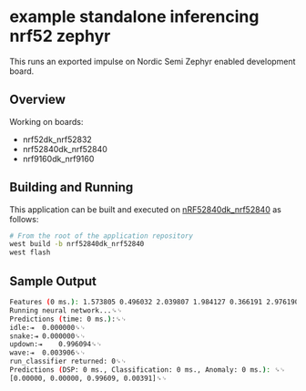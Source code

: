 # example standalone inferencing nrf52 zephyr
This runs an exported impulse on Nordic Semi Zephyr enabled development board. 

## Overview

Working on boards:
* nrf52dk_nrf52832
* nrf52840dk_nrf52840
* nrf9160dk_nrf9160


## Building and Running


This application can be built and executed on [nRF52840dk_nrf52840](https://docs.zephyrproject.org/latest/boards/arm/nrf52840dk_nrf52840/doc/index.html) as follows:

```bash
# From the root of the application repository
west build -b nrf52840dk_nrf52840
west flash
```

## Sample Output

```bash
Features (0 ms.): 1.573805 0.496032 2.039807 1.984127 0.366191 2.976190 0.214352 0.435654 0.017216 0.013104 0.001996 5.901122 0.496032 6.714868 5.456349 0.126027 0.000000 0.000000 4.733998 1.646608 0.216359 0.026275 1.976011 0.496032 1.886032 3.472222 0.177765 0.000000 0.000000 0.372830 0.271108 0.061800 0.002095 ␍␊
Running neural network...␍␊
Predictions (time: 0 ms.):␍␊
idle:⇥	0.000000␍␊
snake:⇥	0.000000␍␊
updown:⇥	0.996094␍␊
wave:⇥	0.003906␍␊
run_classifier returned: 0␍␊
Predictions (DSP: 0 ms., Classification: 0 ms., Anomaly: 0 ms.): ␍␊
[0.00000, 0.00000, 0.99609, 0.00391]␍␊
```
